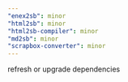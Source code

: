 ```yaml
---
"enex2sb": minor
"html2sb": minor
"html2sb-compiler": minor
"md2sb": minor
"scrapbox-converter": minor
---
```


refresh or upgrade dependencies
